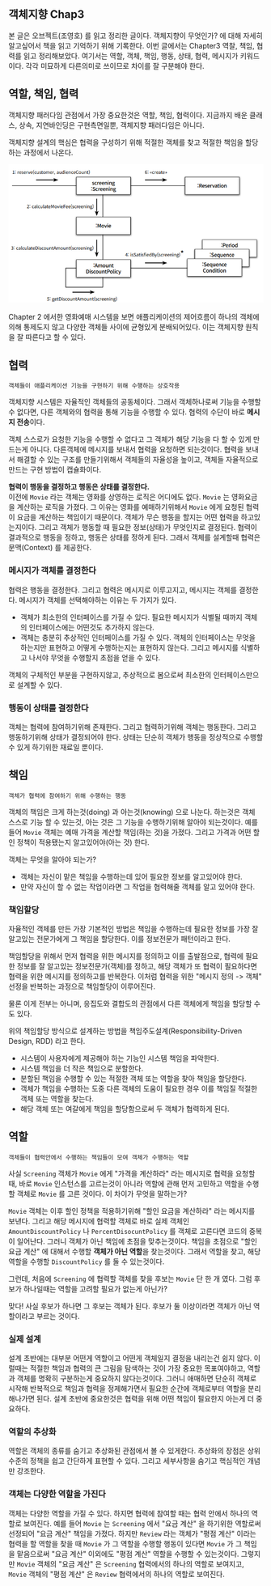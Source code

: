## 객체지향 Chap3

본 글은 오브젝트(조영호) 를 읽고 정리한 글이다. 객체지향이 무엇인가? 에 대해
자세히 알고싶어서 책을 읽고 기억하기 위해 기록한다. 이번 글에서는 Chapter3 역찰, 책임, 협력를
읽고 정리해보았다. 여기서는 역할, 객체, 책임, 행동, 상태, 협력, 메시지가 키워드 이다. 각각
미묘하게 다른의미로 쓰이므로 차이를 잘 구분해야 한다.

## 역할, 책임, 협력

객체지향 패러다임 관점에서 가장 중요한것은 역할, 책임, 협력이다.
지금까지 배운 클래스, 상속, 지연바인딩은 구현측면일뿐, 객체지향 패러다임은 아니다.

객체지향 설계의 핵심은 협력을 구성하기 위해 적절한 객체를 찾고 적절한 책임을
할당하는 과정에서 나온다.

<img src="img/obj3-1.PNG">

Chapter 2 에서한 영화예매 시스템을 보면 애플리케이션의 제어흐름이 하나의 객체에의해
통제도지 않고 다양한 객체들 사이에 균형있게 분배되어있다. 이는 객체지향 원칙을
잘 따른다고 할 수 있다.

## 협력

```
객체들이 애플리케이션 기능을 구현하기 위해 수행하는 상호작용
```

객체지향 시스템은 자율적인 객체들의 공동체이다. 그래서 객체하나로써 기능을 수행할 수 없다면,
다른 객체와의 협력을 통해 기능을 수행할 수 있다. 협력의 수단이 바로 **메시지 전송**이다.

객체 스스로가 요청한 기능을 수행할 수 없다고 그 객체가 해당 기능을 다 할 수 있게 만드는게 아니다. 
다른객체에 메시지를 보내서 협력을 요청하면 되는것이다. 협력을 보내서 해결할 수 있는
구조를 만들기위해서 객체들의 자율성을 높이고, 객체들 자율적으로 만드는 구현 방법이
캡슐화이다.

**협력이 행동을 결정하고 행동은 상태를 결정한다.**  
이전에 `Movie` 라는 객체는 영화를 상영하는 로직은 어디에도 없다.
`Movie` 는 영화요금을 계산하는 로직을 가졌다. 그 이유는 
영화를 예매하기위해서 `Movie` 에게 요청된 협력이 요금을 계산하는 책임이기 때문이다.
객체가 무슨 행동을 할지는 어떤 협력을 하고있는지이다. 그리고 객체가
행동할 때 필요한 정보(상태)가 무엇인지로 결정된다. 
협력이 결과적으로 행동을 정하고, 행동은 상태를 정하게 된다.
그래서 객체를 설계할때 협력은 문맥(Context) 를 제공한다.

### 메시지가 객체를 결정한다

협력은 행동을 결정한다. 그리고 협력은 메시지로 이루고지고, 메시지는 객체를 결정한다.
메시지가 객체를 선택해야하는 이유는 두 가지가 있다.
- 객체가 최소한의 인터페이스를 가질 수 있다. 필요한 메시지가 식별될 때까지 객체의 인터페이스에는 어떤것도 추가하지 않는다.
- 객체는 충분히 추상적인 인터페이스를 가질 수 있다. 객체의 인터페이스는 무엇을 하는지만 표현하고 어떻게 수행하는지는 표현하지 않는다.
그리고 메시지를 식별하고 나서야 무엇을 수행할지 초점을 얻을 수 있다.

객체의 구체적인 부분을 구현하지않고, 추상적으로 봄으로써 최소한의 인터페이스만으로
설계할 수 있다.

### 행동이 상태를 결정한다

객체는 협력에 참여하기위해 존재한다. 그리고 협력하기위해 객체는 행동한다.
그리고 행동하기위해 상태가 결정되어야 한다. 상태는 단순히 객체가 행동을
정상적으로 수행할 수 있게 하기위한 재료일 뿐이다.

## 책임 

```
객체가 협력에 참여하기 위해 수행하는 행동
```

객체의 책임은 크게 하는것(doing) 과 아는것(knowing) 으로 나눈다.
하는것은 객체 스스로 기능 할 수 있는것, 아는 것은 그 기능을 수행하기위해 알아야 되는것이다.
예를 들어 `Movie` 객체는 예매 가격을 계산할 책임(하는 것)을 가졌다. 그리고 가격과
어떤 할인 정책이 적용됐는지 알고있어야(아는 것) 한다.

객체는 무엇을 알아야 되는가?
- 객체는 자신이 맡은 책임을 수행하는데 있어 필요한 정보를 알고있어야 한다. 
- 만약 자신이 할 수 없는 작업이라면 그 작업을 협력해줄 객체를 알고 있어야 한다.

### 책임할당

자율적인 객체를 만든 가장 기본적인 방법은 책임을 수행하는데 필요한 정보를
가장 잘 알고있는 전문가에게 그 책임을 할당한다. 이를 정보전문가 패턴이라고 한다.

책임할당을 위해서 먼저 협력을 위한 메시지를 정의하고 이를 출발점으로, 협력에 필요한 정보를
잘 알고있는 정보전문가(객체)를 정하고,
해당 객체가 또 협력이 필요하다면 협력을 위한 메시지를 정의하고를 반복한다. 이처럼
협력을 위한 "메시지 정의 -> 객체" 선정을 반복하는 과정으로 책임할당이 이루어진다.

물론 이게 전부는 아니며, 응집도와 결합도의 관점에서 다른 객체에게 책임을 할당할 수 도 있다.

위의 책임할당 방식으로 설계하는 방법을 책임주도설계(Responsibility-Driven Design, RDD)
라고 한다.
- 시스템이 사용자에게 제공해야 하는 기능인 시스템 책임을 파악한다.
- 시스템 책임을 더 작은 책임으로 분할한다.
- 분할된 책임을 수행할 수 있는 적절한 객체 또는 역할을 찾아 책임을 할당한다.
- 객체가 책임을 수행하는 도중 다른 객체의 도움이 필요한 경우 이를 책임질 적절한 객체 또는 역할을 찾는다.
- 해당 객체 또는 여갈에게 책임을 할당함으로써 두 객체가 협력하게 된다.

## 역할 

```
객체들이 협력안에서 수행하는 책임들이 모여 객체가 수행하는 역할
```

사실 `Screening` 객체가 `Movie` 에게 "가격을 계산하라" 라는 메시지로 협력을
요청할때, 바로 `Movie` 인스턴스를 고르는것이 아니라 역할에 관해 먼저
고민하고 역할을 수행할 객체로 `Movie` 를 고른 것이다.
이 차이가 무엇을 말하는가?

`Movie` 객체는 이후 할인 정책을 적용하기위해 "할인 요금을 계산하라" 라는 메시지를
보낸다. 그리고 해당 메시지에 협력할 객체로 바로 실제 객체인 `AmountDiscountPolicy` 나
`PercentDisocuntPolicy` 를 객체로 고른다면 코드의 중복이 일어난다.
그러니 객체가 아닌 책임에 초점을 맞추는것이다. 책임을 초점으로 "할인 요금 계산" 에
대해서 수행할 **객체가 아닌 역할**을 찾는것이다. 그래서 역할을 찾고,
해당 역할을 수행할 `DiscountPolicy` 를 둘 수 있는것이다.

그런데, 처음에 `Screening` 에 협력할 객체를 찾을 후보는 `Movie` 단
한 개 였다. 그럼 후보가 하나일때는 역할을 고려할 필요가 없는게 아닌가?

맞다! 사실 후보가 하나면 그 후보는 객체가 된다. 후보가 둘 이상이라면 객체가
아닌 역할이라고 부르는 것이다.

### 실제 설계

설계 초반에는 대부분 어떤게 역할이고 어떤게 객체일지 결정을 내리는건 쉽지 않다.
이럴때는 적절한 책임과 협력의 큰 그림을 탐색하는 것이 가장 중요한 목표여야하고,
역할과 객체를 명확히 구분하는게 중요하지 않다는것이다. 그러니 애매하면 단순히
객체로 시작해 반복적으로 책임과 협력을 정제해가면서 필요한 순간에 객체로부터
역할을 분리해나가면 된다. 설계 초반에 중요한것은 협력을 위해 어떤 책임이
필요한지 아는게 더 중요하다.

### 역할의 추상화

역할은 객체의 종류를 숨기고 추상화된 관점에서 볼 수 있게한다. 추상화의 장점은
상위 수준의 정책을 쉽고 간단하게 표현할 수 있다. 그리고 세부사항을 숨기고 핵심적인
개념만 강조한다.

### 객체는 다양한 역할을 가진다

객체는 다양한 역할을 가질 수 있다. 하지면 협력에 참여할 때는 협력 안에서
하나의 역할로 보여진다. 예를 들어 `Movie` 는 `Screening` 에서 "요금 계산"
을 하기위한 역할로써 선정되어 "요금 계산" 책임을 가졌다.
하지만 `Review` 라는 객체가 "평점 계산" 이라는 협력을 할 역할을 찾을 때
`Movie` 가 그 역할을 수행할 행동이 있다면 `Movie` 가 그 책임을 맡음으로써
"요금 계산" 이외에도 "평점 계산" 역할을 수행할 수 있는것이다.
그렇지만 `Movie` 객체의 "요금 계산" 은 `Screening` 협력에서의 하나의 역할로 보여지고, `Movie` 객체의
"평점 계산" 은 `Review` 협력에서의 하나의 역할로 보여진다.